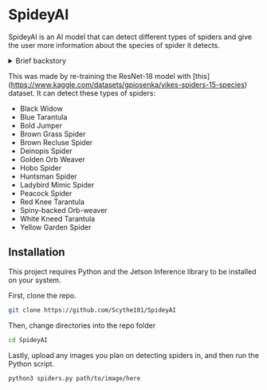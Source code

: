 # SpideyAI
SpideyAI is an AI model that can detect different types of spiders and give the user more information about the species of spider it detects.
<details><summary>Brief backstory</summary>I came up with this idea after being jump-scared by a spider in the middle of the night. I then decided it would be a good idea to know whether or not the spider could hurt me, and thought it would make for a fun AI project. Lastly, I looked at the classes ResNet18 was trained off of to make sure it can't do this by default, and it apparently doesn't have much data on spiders.</details>

This was made by re-training the ResNet-18 model with [this] (https://www.kaggle.com/datasets/gpiosenka/yikes-spiders-15-species) dataset.
It can detect these types of spiders:
* Black Widow
* Blue Tarantula
* Bold Jumper
* Brown Grass Spider
* Brown Recluse Spider
* Deinopis Spider
* Golden Orb Weaver
* Hobo Spider
* Huntsman Spider
* Ladybird Mimic Spider
* Peacock Spider
* Red Knee Tarantula
* Spiny-backed Orb-weaver
* White Kneed Tarantula
* Yellow Garden Spider

## Installation
This project requires Python and the Jetson Inference library to be installed on your system.

First, clone the repo.
```sh
git clone https://github.com/Scythe101/SpideyAI
```
Then, change directories into the repo folder
```sh
cd SpideyAI
```
Lastly, upload any images you plan on detecting spiders in, and then run the Python script.
```sh
python3 spiders.py path/to/image/here
```
